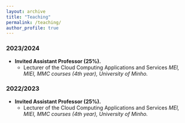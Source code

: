 ```yaml
---
layout: archive
title: "Teaching"
permalink: /teaching/
author_profile: true
---
```



### 2023/2024

- **Invited Assistant Professor (25%).** 
    * Lecturer of the Cloud Computing Applications and Services
  *MEI, MIEI, MMC courses (4th year), University of Minho.*

### 2022/2023

- **Invited Assistant Professor (25%).** 
    * Lecturer of the Cloud Computing Applications and Services
  *MEI, MIEI, MMC courses (4th year), University of Minho.*